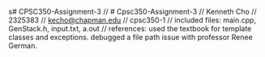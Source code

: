 s# CPSC350-Assignment-3
// # Cpsc350-Assignment-3
// Kenneth Cho
// 2325383
// kecho@chapman.edu
// cpsc350-1
// included files: main.cpp, GenStack.h, input.txt, a.out
// references: used the textbook for template classes and exceptions. debugged a file path issue with professor Renee German.

